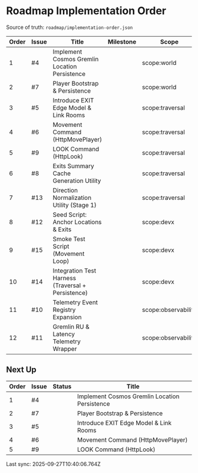 # Roadmap Implementation Order

Source of truth: `roadmap/implementation-order.json`

| Order | Issue | Title | Milestone | Scope | Type | Status |
| ----- | ----- | ----- | --------- | ----- | ---- | ------ |
| 1 | #4 | Implement Cosmos Gremlin Location Persistence |  | scope:world | feature |  |
| 2 | #7 | Player Bootstrap & Persistence |  | scope:world | feature |  |
| 3 | #5 | Introduce EXIT Edge Model & Link Rooms |  | scope:traversal | feature |  |
| 4 | #6 | Movement Command (HttpMovePlayer) |  | scope:traversal | feature |  |
| 5 | #9 | LOOK Command (HttpLook) |  | scope:traversal | feature |  |
| 6 | #8 | Exits Summary Cache Generation Utility |  | scope:traversal | feature |  |
| 7 | #13 | Direction Normalization Utility (Stage 1) |  | scope:traversal | feature |  |
| 8 | #12 | Seed Script: Anchor Locations & Exits |  | scope:devx | feature |  |
| 9 | #15 | Smoke Test Script (Movement Loop) |  | scope:devx | test |  |
| 10 | #14 | Integration Test Harness (Traversal + Persistence) |  | scope:devx | test |  |
| 11 | #10 | Telemetry Event Registry Expansion |  | scope:observability | feature |  |
| 12 | #11 | Gremlin RU & Latency Telemetry Wrapper |  | scope:observability | feature |  |

## Next Up

| Order | Issue | Status | Title |
| ----- | ----- | ------ | ----- |
| 1 | #4 |  | Implement Cosmos Gremlin Location Persistence |
| 2 | #7 |  | Player Bootstrap & Persistence |
| 3 | #5 |  | Introduce EXIT Edge Model & Link Rooms |
| 4 | #6 |  | Movement Command (HttpMovePlayer) |
| 5 | #9 |  | LOOK Command (HttpLook) |

Last sync: 2025-09-27T10:40:06.764Z

